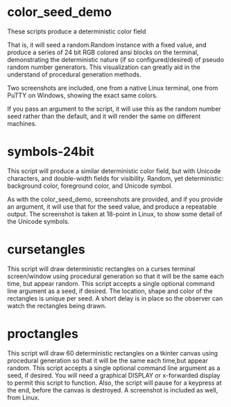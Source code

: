 # color_seed_demo
 These scripts produce a deterministic color field
 
 That is, it will seed a random.Random instance with a fixed value, and produce a series of 24 bit RGB colored ansi blocks on the terminal, demonstrating the deterministic nature (if so configured/desired) of pseudo random number generators.  This visualization can greatly aid in the understand of procedural generation methods.
 
 Two screenshots are included, one from a native Linux terminal, one from PuTTY on Windows, showing the exact same colors.
 
 If you pass an argument to the script, it will use this as the random number seed rather than the default, and it will render the same on different machines.

# symbols-24bit
  This script will produce a similar deterministic color field, but with Unicode characters, and double-width fields for visibility.  Random, yet deterministic: background color, foreground color, and Unicode symbol.
  
  As with the color_seed_demo, screenshots are provided, and if you provide an argument, it will use that for the seed value, and produce a repeatable output.  The screenshot is taken at 18-point in Linux, to show some detail of the Unicode symbols.

# cursetangles
  This script will draw deterministic rectangles on a curses terminal screen/window
  using procedural generation so that it will be the same each time, but appear random.
  This script accepts a single optional command line argument as a seed, if desired.
  The location, shape and color of the rectangles is unique per seed.  A short delay
  is in place so the observer can watch the rectangles being drawn.

# proctangles
  This script will draw 60 deterministic rectangles on a tkinter canvas
  using procedural generation so that it will be the same each time,but appear random.
  This script accepts a single optional command line argument as a seed, if desired.
  You will need a graphical DISPLAY or x-forwarded display to permit this script to function.
  Also, the script will pause for a keypress at the end, before the canvas is destroyed.
  A screenshot is included as well, from Linux.
